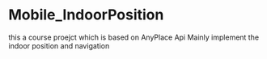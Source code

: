 # Mobile_IndoorPosition
this a course proejct which is based on AnyPlace Api
Mainly implement the indoor position and navigation 
